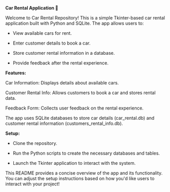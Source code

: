 **Car Rental Application 🚗**

Welcome to Car Rental Repository! This is a simple Tkinter-based car rental application built with Python and SQLite. The app allows users to:

- View available cars for rent.
  
- Enter customer details to book a car.
  
- Store customer rental information in a database.
  
- Provide feedback after the rental experience.

  
**Features:**

Car Information: Displays details about available cars.

Customer Rental Info: Allows customers to book a car and stores rental data.

Feedback Form: Collects user feedback on the rental experience.

The app uses SQLite databases to store car details (car_rental.db) and customer rental information (customers_rental_info.db).


**Setup:**

- Clone the repository.
  
- Run the Python scripts to create the necessary databases and tables.
  
- Launch the Tkinter application to interact with the system.
  
This README provides a concise overview of the app and its functionality. You can adjust the setup instructions based on how you'd like users to interact with your project!
